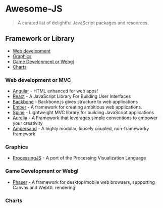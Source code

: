 # Awesome-JS
> A curated list of delightful JavaScript packages and resources.

## Framework or Library

- [Web development](#web-development-or-mvc)
- [Graphics](#graphics)
- [Game Development or Webgl](#game-development-or-webgl)
- [Charts](#charts)

### Web development or MVC

- [Angular](https://angularjs.org/) - HTML enhanced for web apps!
- [React](https://github.com/facebook/react) - A JavaScript Library For Building User Interfaces
- [Backbone](http://backbonejs.org/) - Backbone.js gives structure to web applications
- [Ember](http://emberjs.com/) - A framework for creating ambitious web applications.
- [Spine](https://github.com/spine/spine) - Lightweight MVC library for building JavaScript applications
- [Aurelia](https://github.com/aurelia/framework) - A Framework that leverages simple conventions to empower your creativity
- [Ampersand](http://ampersandjs.com/) - A highly modular, loosely coupled, non-frameworky framework

### Graphics

- [ProcessingJS](http://processingjs.org/) - A port of the Processing Visualization Language

### Game Development or Webgl

- [Phaser](http://phaser.io/) - A framework for desktop/mobile web browsers, supporting Canvas and WebGL rendering

### Charts
